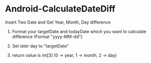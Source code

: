 # Android-CalculateDateDiff
Insert Two Date and Get Year, Month, Day difference

1. Format your targetDate and todayDate which you want to calculate difference
(Format "yyyy-MM-dd")

2. Set later day to "targetDate"

3. return value is int[3]
(0 -> year, 1 -> month, 2 -> day)
